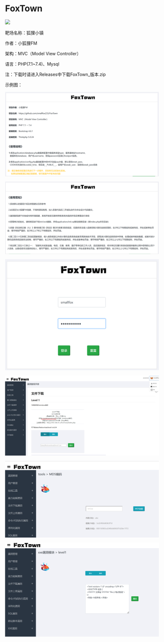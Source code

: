 # FoxTown
![]([https://socialify.git.ci/smallfox233/FoxTown/image?forks=1&language=1&name=1&owner=1&pattern=Brick%20Wall&stargazers=1&theme=Light](https://socialify.git.ci/smallfox233/FoxTown/image?description=1&language=1&name=1&owner=1&stargazers=1&theme=Light))

靶场名称：狐狸小镇

作者：小狐狸FM

架构：MVC（Model View Controller）

语言：PHP(7.1~7.4)、Mysql

注：下载时请进入Releases中下载FoxTown_版本.zip

示例图：

![](demo2.png)

![](demo1.png)

![](demo5.png)

![](demo3.png)

![](demo4.png)



![](demo6.png)

